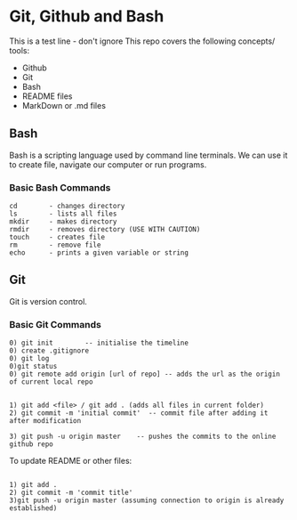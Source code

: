 # Git, Github and Bash

This is a test line - don't ignore
This repo covers the following concepts/ tools:
  - Github
  - Git
  - Bash
  - README files
  - MarkDown or .md files


## Bash
Bash is a scripting language used by command line terminals.
We can use it to create file, navigate our computer or run programs.

### Basic Bash Commands
  ```
  cd        - changes directory
  ls        - lists all files
  mkdir     - makes directory
  rmdir     - removes directory (USE WITH CAUTION)
  touch     - creates file
  rm        - remove file
  echo      - prints a given variable or string

  ```
## Git
Git is version control.


### Basic Git Commands

  ```
  0) git init        -- initialise the timeline
  0) create .gitignore
  0) git log
  0)git status
  0) git remote add origin [url of repo] -- adds the url as the origin of current local repo


  1) git add <file> / git add . (adds all files in current folder)
  2) git commit -m 'initial commit'  -- commit file after adding it after modification

  3) git push -u origin master    -- pushes the commits to the online github repo

  ```
To update README or other files:
  ```

  1) git add .
  2) git commit -m 'commit title'
  3)git push -u origin master (assuming connection to origin is already established)
  ```
